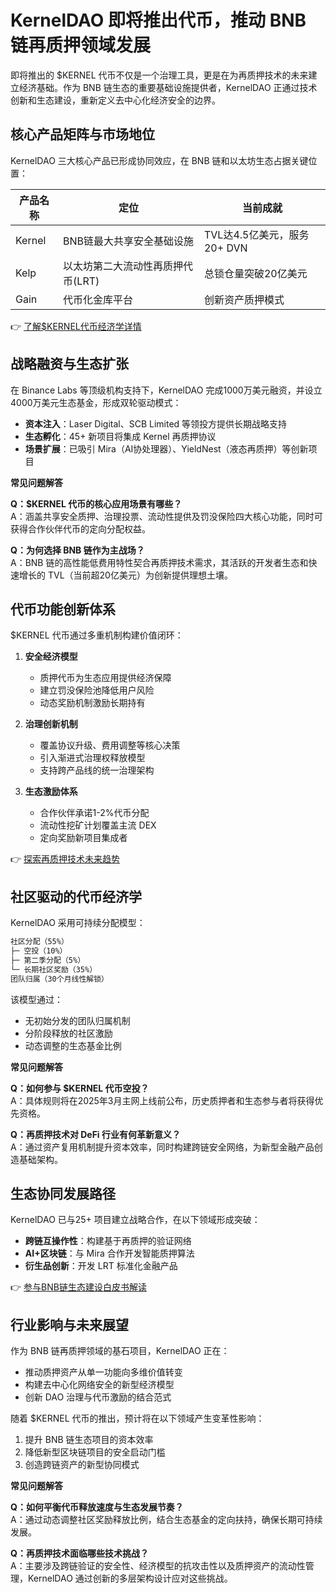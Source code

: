 # KernelDAO 即将推出代币，推动 BNB 链再质押领域发展

<article>

即将推出的 $KERNEL 代币不仅是一个治理工具，更是在为再质押技术的未来建立经济基础。作为 BNB 链生态的重要基础设施提供者，KernelDAO 正通过技术创新和生态建设，重新定义去中心化经济安全的边界。

## 核心产品矩阵与市场地位

KernelDAO 三大核心产品已形成协同效应，在 BNB 链和以太坊生态占据关键位置：

| 产品名称 | 定位 | 当前成就 |
|---------|------|----------|
| Kernel  | BNB链最大共享安全基础设施 | TVL达4.5亿美元，服务20+ DVN |
| Kelp    | 以太坊第二大流动性再质押代币(LRT) | 总锁仓量突破20亿美元 |
| Gain    | 代币化金库平台 | 创新资产质押模式 |

👉 [了解$KERNEL代币经济学详情](https://bit.ly/okx_welcome)

## 战略融资与生态扩张

在 Binance Labs 等顶级机构支持下，KernelDAO 完成1000万美元融资，并设立4000万美元生态基金，形成双轮驱动模式：

- **资本注入**：Laser Digital、SCB Limited 等领投方提供长期战略支持
- **生态孵化**：45+ 新项目将集成 Kernel 再质押协议
- **场景扩展**：已吸引 Mira（AI协处理器）、YieldNest（液态再质押）等创新项目

**常见问题解答**

**Q：$KERNEL 代币的核心应用场景有哪些？**  
A：涵盖共享安全质押、治理投票、流动性提供及罚没保险四大核心功能，同时可获得合作伙伴代币的定向分配权益。

**Q：为何选择 BNB 链作为主战场？**  
A：BNB 链的高性能低费用特性契合再质押技术需求，其活跃的开发者生态和快速增长的 TVL（当前超20亿美元）为创新提供理想土壤。

## 代币功能创新体系

$KERNEL 代币通过多重机制构建价值闭环：

1. **安全经济模型**
   - 质押代币为生态应用提供经济保障
   - 建立罚没保险池降低用户风险
   - 动态奖励机制激励长期持有

2. **治理创新机制**
   - 覆盖协议升级、费用调整等核心决策
   - 引入渐进式治理权释放模型
   - 支持跨产品线的统一治理架构

3. **生态激励体系**
   - 合作伙伴承诺1-2%代币分配
   - 流动性挖矿计划覆盖主流 DEX
   - 定向奖励新项目集成者

👉 [探索再质押技术未来趋势](https://bit.ly/okx_welcome)

## 社区驱动的代币经济学

KernelDAO 采用可持续分配模型：

```markdown
社区分配（55%）
├─ 空投（10%）  
├─ 第二季分配（5%）  
└─ 长期社区奖励（35%）  
团队归属（30个月线性解锁）
```

该模型通过：
- 无初始分发的团队归属机制
- 分阶段释放的社区激励
- 动态调整的生态基金比例

**常见问题解答**

**Q：如何参与 $KERNEL 代币空投？**  
A：具体规则将在2025年3月主网上线前公布，历史质押者和生态参与者将获得优先资格。

**Q：再质押技术对 DeFi 行业有何革新意义？**  
A：通过资产复用机制提升资本效率，同时构建跨链安全网络，为新型金融产品创造基础架构。

## 生态协同发展路径

KernelDAO 已与25+ 项目建立战略合作，在以下领域形成突破：

- **跨链互操作性**：构建基于再质押的验证网络
- **AI+区块链**：与 Mira 合作开发智能质押算法
- **衍生品创新**：开发 LRT 标准化金融产品

👉 [参与BNB链生态建设白皮书解读](https://bit.ly/okx_welcome)

## 行业影响与未来展望

作为 BNB 链再质押领域的基石项目，KernelDAO 正在：

- 推动质押资产从单一功能向多维价值转变
- 构建去中心化网络安全的新型经济模型
- 创新 DAO 治理与代币激励的结合范式

随着 $KERNEL 代币的推出，预计将在以下领域产生变革性影响：
1. 提升 BNB 链生态项目的资本效率
2. 降低新型区块链项目的安全启动门槛
3. 创造跨链资产的新型协同模式

**常见问题解答**

**Q：如何平衡代币释放速度与生态发展节奏？**  
A：通过动态调整社区奖励释放比例，结合生态基金的定向扶持，确保长期可持续发展。

**Q：再质押技术面临哪些技术挑战？**  
A：主要涉及跨链验证的安全性、经济模型的抗攻击性以及质押资产的流动性管理，KernelDAO 通过创新的多层架构设计应对这些挑战。
